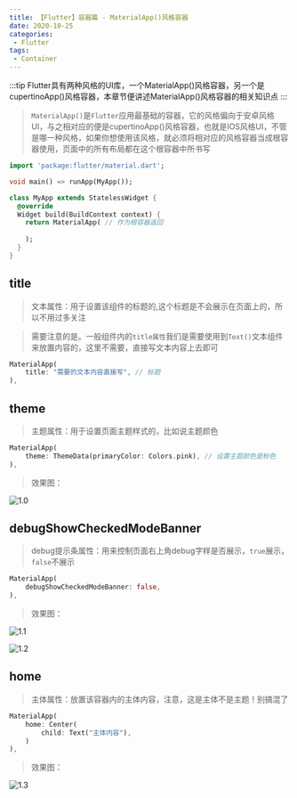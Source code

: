 ```yaml
---
title: 【Flutter】容器篇 - MaterialApp()风格容器
date: 2020-10-25
categories:
 - Flutter
tags:
 - Container
---
```


:::tip
Flutter具有两种风格的UI库，一个MaterialApp()风格容器，另一个是cupertinoApp()风格容器，本章节便讲述MaterialApp()风格容器的相关知识点
:::

<!-- more -->

> `MaterialApp()`是`Flutter`应用最基础的容器，它的风格偏向于安卓风格UI，与之相对应的便是cupertinoApp()风格容器，也就是IOS风格UI，不管是哪一种风格，如果你想使用该风格，就必须将相对应的风格容器当成根容器使用，页面中的所有布局都在这个根容器中所书写

```dart
import 'package:flutter/material.dart';

void main() => runApp(MyApp());

class MyApp extends StatelessWidget {
  @override
  Widget build(BuildContext context) {
    return MaterialApp( // 作为根容器返回
        
    );
  }
}
```



## **title**
> 文本属性：用于设置该组件的标题的,这个标题是不会展示在页面上的，所以不用过多关注

> 需要注意的是。一般组件内的`title属性`我们是需要使用到`Text()`文本组件来放置内容的，这里不需要，直接写文本内容上去即可

```dart
MaterialApp(
	title: "需要的文本内容直接写", // 标题
),
```

## **theme**

> 主题属性：用于设置页面主题样式的，比如说主题颜色

```dart
MaterialApp(
	theme: ThemeData(primaryColor: Colors.pink), // 设置主题颜色是粉色
),
```

> 效果图：

![1.0](./../../.vuepress/public/img/materialapp/1.0.png)

## **debugShowCheckedModeBanner**

> debug提示条属性：用来控制页面右上角debug字样是否展示，`true`展示，`false`不展示

```dart
MaterialApp(
	debugShowCheckedModeBanner: false,
),
```

> 效果图：

![1.1](./../../.vuepress/public/img/materialapp/1.1.png)

![1.2](./../../.vuepress/public/img/materialapp/1.2.png)



## **home**

> 主体属性：放置该容器内的主体内容，注意，这是主体不是主题！别搞混了

```dart
MaterialApp(
	home: Center(
		child: Text("主体内容"),
	)
),
```

> 效果图：

![1.3](./../../.vuepress/public/img/materialapp/1.3.png)

